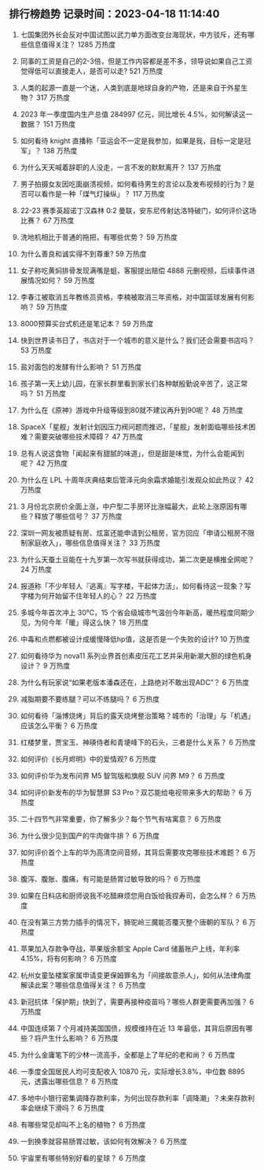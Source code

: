 
## 排行榜趋势 记录时间：2023-04-18 11:14:40
  
  1. 七国集团外长会反对中国试图以武力单方面改变台海现状，中方驳斥，还有哪些信息值得关注？ 1285 万热度
    
  2. 同事的工资是自己的2-3倍，但是工作内容都是差不多，领导说如果自己工资觉得低可以直接走人，是否可以走? 521 万热度
    
  3. 人类的起源一直是一个迷，人类到底是地球自身的产物，还是来自于外星生物？ 317 万热度
    
  4. 2023 年一季度国内生产总值 284997 亿元，同比增长 4.5%，如何解读这一数据？ 151 万热度
    
  5. 如何看待 knight 直播称「亚运会不一定是我参加，如果是我，目标一定是冠军」？ 138 万热度
    
  6. 为什么天天喊着辞职的人没走，一言不发的默默离开？ 137 万热度
    
  7. 男子拍摄女友因吃面崩溃视频，如何看待男生的言论以及发布视频的行为？是否可以看作是一种「煤气灯操纵」？ 117 万热度
    
  8. 22-23 赛季英超诺丁汉森林 0:2 曼联，安东尼传射达洛特破门，如何评价这场比赛？ 67 万热度
    
  9. 洗地机相比于普通的拖把，有哪些优势？ 59 万热度
    
  10. 为什么善良和诚实得不到尊重? 59 万热度
    
  11. 女子称吃黄焖排骨发现满嘴是蛆，客服提出赔偿 4888 元删视频，后续事件进展情况如何？ 59 万热度
    
  12. 李春江被取消五年教练员资格，李楠被取消三年资格，对中国篮球发展有何影响？ 59 万热度
    
  13. 8000预算买台式机还是笔记本？ 59 万热度
    
  14. 快到世界读书日了，书店对于一个城市的意义是什么？我们还会需要书店吗？ 53 万热度
    
  15. 盐对面包的发酵有什么影响？ 51 万热度
    
  16. 孩子第一天上幼儿园，在家长群里看到家长们各种献殷勤说辛苦了，这正常吗？ 51 万热度
    
  17. 为什么在《原神》游戏中升级等级到80就不建议再升到90呢？ 48 万热度
    
  18. SpaceX「星舰」发射计划因压力阀问题而推迟，「星舰」发射面临哪些技术困难？需要突破哪些技术障碍？ 47 万热度
    
  19. 总有人说这食物「闻起来有甜腻的味道」，但是甜是味觉，为什么会能闻到呢？ 42 万热度
    
  20. 为什么在 LPL 十周年庆典结束后管泽元向余霜求婚能引发观众如此热议？ 42 万热度
    
  21. 3 月份北京房价全面上涨，中户型二手房环比涨幅最大，此轮上涨原因有哪些？释放了哪些信号？ 37 万热度
    
  22. 深圳一网友被质疑有房、炫富还能申请到公租房，官方回应「申请公租房不限制家庭收入」，哪些信息值得关注？ 33 万热度
    
  23. 为什么天蚕土豆能在十九岁第一次写书就获得成功，第二次更是横推全网呢？ 24 万热度
    
  24. 报道称「不少年轻人『逃离』写字楼，干起体力活」，如何看待这一现象？写字楼为何开始留不住年轻人的心？ 22 万热度
    
  25. 多城今年首次冲上 30℃，15 个省会级城市气温创今年新高，暖热程度同期少见，为何今年「暖」得这么快？ 18 万热度
    
  26. 中毒和点燃都被设计成缓慢降低hp值，这是否是一个失败的设计? 10 万热度
    
  27. 如何看待华为 nova11 系列业界首创素皮压花工艺并采用新潮大胆的绿色机身设计？ 9 万热度
    
  28. 为什么有玩家说“如果老版本潘森还在，上路绝对不敢出现ADC”？ 6 万热度
    
  29. 减脂期要不要练腿？可以不练腿吗？ 6 万热度
    
  30. 如何看待「淄博烧烤」背后的露天烧烤整治策略？城市的「治理」与「机遇」应该怎么平衡？ 6 万热度
    
  31. 红楼梦里，贾宝玉、神瑛侍者和青埂峰下的石头，三者是什么关系？ 6 万热度
    
  32. 如何评价《长月烬明》中的爱情观? 6 万热度
    
  33. 如何评价华为发布问界 M5 智驾版和旗舰 SUV 问界 M9？ 6 万热度
    
  34. 如何评价新发布的华为智慧屏 S3 Pro？双芯能给电视带来多大的帮助？ 6 万热度
    
  35. 二十四节气非常重要，你了解多少？每个节气有啥寓意？ 6 万热度
    
  36. 为什么很少见到国产的牛肉做牛排？ 6 万热度
    
  37. 如何评价首个上车的华为高清空间音频，其背后需要攻克哪些技术难题？ 6 万热度
    
  38. 腹泻、腹胀、腹痛，有可能是肠胃过敏导致的吗？ 6 万热度
    
  39. 如果在日料店和厨师说我不吃醋麻烦您用白饭给我捏寿司，会怎么样？ 6 万热度
    
  40. 在没有第三方势力插手的情况下，狮驼岭三魔能否覆灭整个唐朝的军队？ 6 万热度
    
  41. 苹果加入存款争夺战，苹果版余额宝 Apple Card 储蓄账户上线，年利率 4.15%，将有何影响？ 6 万热度
    
  42. 杭州女童坠楼案家属申请变更保姆罪名为「间接故意杀人」，如何从法律角度解读此案？哪些信息值得关注？ 6 万热度
    
  43. 新冠抗体「保护期」快到了，需要再接种疫苗吗？哪些人群更需要再加强？ 6 万热度
    
  44. 中国连续第 7 个月减持美国国债，规模维持在近 13 年最低，其背后原因有哪些？将产生什么影响？ 6 万热度
    
  45. 为什么金庸笔下的少林一流高手，全都是上了年纪的老和尚？ 6 万热度
    
  46. 一季度全国居民人均可支配收入 10870 元，实际增长3.8%，中位数 8895 元，透露出哪些信息？ 6 万热度
    
  47. 多地中小银行密集调降存款利率，为何出现存款利率「调降潮」？未来存款利率会继续下滑吗？ 6 万热度
    
  48. 有哪些常见却叫不上名的植物？ 6 万热度
    
  49. 一到换季就容易肠胃过敏，该如何有效解决？ 6 万热度
    
  50. 宇宙里有哪些特别好看的星球？ 6 万热度
    